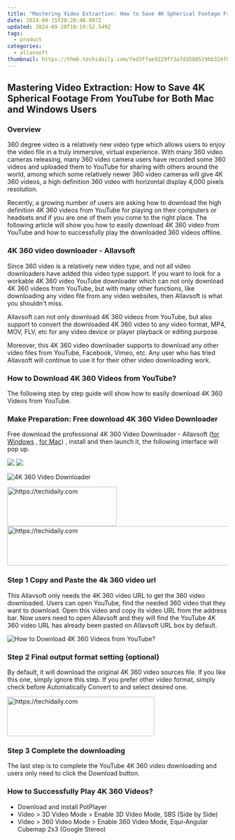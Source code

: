 ```yaml
---
title: "Mastering Video Extraction: How to Save 4K Spherical Footage From YouTube for Both Mac and Windows Users"
date: 2024-09-15T20:28:40.097Z
updated: 2024-09-20T18:19:52.549Z
tags:
  - product
categories:
  - allavsoft
thumbnail: https://thmb.techidaily.com/fed3ffae9229ff3a7d3580519bb324f0e6bad8a6cd96fa55cbded24321f049a3.jpg
---
```


## Mastering Video Extraction: How to Save 4K Spherical Footage From YouTube for Both Mac and Windows Users

### Overview

360 degree video is a relatively new video type which allows users to enjoy the video file in a truly immersive, virtual experience. With many 360 video cameras releasing, many 360 video camera users have recorded some 360 videos and uploaded them to YouTube for sharing with others around the world, among which some relatively newer 360 video cameras will give 4K 360 videos, a high definition 360 video with horizontal display 4,000 pixels resolution.

Recently, a growing number of users are asking how to download the high definition 4K 360 videos from YouTube for playing on their computers or headsets and if you are one of them you come to the right place. The following article will show you how to easily download 4K 360 video from YouTube and how to successfully play the downloaded 360 videos offline.

### 4K 360 video downloader - Allavsoft

Since 360 video is a relatively new video type, and not all video downloaders have added this video type support. If you want to look for a workable 4K 360 video YouTube downloader which can not only download 4K 360 videos from YouTube, but with many other functions, like downloading any video file from any video websites, then Allavsoft is what you shouldn't miss.

Allavsoft can not only download 4K 360 videos from YouTube, but also support to convert the downloaded 4K 360 video to any video format, MP4, MOV, FLV, etc for any video device or player playback or editing purpose.

Moreover, this 4K 360 video downloader supports to download any other video files from YouTube, Facebook, Vimeo, etc. Any user who has tried Allavsoft will continue to use it for their other video downloading work.

### How to Download 4K 360 Videos from YouTube?

The following step by step guide will show how to easily download 4K 360 Videos from YouTube.

### Make Preparation: Free download 4K 360 Video Downloader

Free download the professional 4K 360 Video Downloader - Allavsoft ([for Windows](https://tools.techidaily.com/allavsoft/products/) , [for Mac](https://tools.techidaily.com/allavsoft/products/)) , install and then launch it, the following interface will pop up.

[![](https://www.allavsoft.com/how-to/../images/how-to/free-download-win.jpg)](https://tools.techidaily.com/allavsoft/products/) [![](https://www.allavsoft.com/how-to/../images/how-to/free-download-mac.jpg)](https://tools.techidaily.com/allavsoft/products/)

![4K 360 Video Downloader](https://www.allavsoft.com/how-to/../images/allavsoft/screen-shot-600.jpg)

<!-- affiliate ads begin -->
<a href="https://aligracehair.sjv.io/c/5597632/2135368/19272" target="_top" id="2135368">
  <img src="//a.impactradius-go.com/display-ad/19272-2135368" border="0" alt="https://techidaily.com" width="250" height="90"/>
</a>
<img height="0" width="0" src="https://aligracehair.sjv.io/i/5597632/2135368/19272" style="position:absolute;visibility:hidden;" border="0" />
<!-- affiliate ads end -->

<!-- affiliate ads begin -->
<a href="https://appsumo.8odi.net/c/5597632/2130869/7443" target="_top" id="2130869">
  <img src="//a.impactradius-go.com/display-ad/7443-2130869" border="0" alt="https://techidaily.com" width="600" height="90"/>
</a>
<img height="0" width="0" src="https://appsumo.8odi.net/i/5597632/2130869/7443" style="position:absolute;visibility:hidden;" border="0" />
<!-- affiliate ads end -->

### Step 1 Copy and Paste the 4k 360 video url

This Allavsoft only needs the 4K 360 video URL to get the 360 video downloaded. Users can open YouTube, find the needed 360 video that they want to download. Open this video and copy its video URL from the address bar. Now users need to open Allavsoft and they will find the YouTube 4K 360 video URL has already been pasted on Allavsoft URL box by default.

![How to Download 4K 360 Videos from YouTube?](https://www.allavsoft.com/how-to/../images/how-to/download-rtmp-video/download-rtmp-video.jpg)

### Step 2 Final output format setting (optional)

By default, it will download the original 4K 360 video sources file. If you like this one, simply ignore this step. If you prefer other video format, simply check before Automatically Convert to and select desired one.

<!-- affiliate ads begin -->
<a href="https://aligracehair.sjv.io/c/5597632/2135402/19272" target="_top" id="2135402">
  <img src="//a.impactradius-go.com/display-ad/19272-2135402" border="0" alt="https://techidaily.com" width="336" height="90"/>
</a>
<img height="0" width="0" src="https://aligracehair.sjv.io/i/5597632/2135402/19272" style="position:absolute;visibility:hidden;" border="0" />
<!-- affiliate ads end -->

### Step 3 Complete the downloading

The last step is to complete the YouTube 4K 360 video downloading and users only need to click the Download button.

### How to Successfully Play 4K 360 Videos?

* Download and install PotPlayer
* Video > 3D Video Mode > Enable 3D Video Mode, SBS (Side by Side)
* Video > 360 Video Mode > Enable 360 Video Mode, Equi-Angular Cubemap 2x3 (Google Stereo)

<ins class="adsbygoogle"
     style="display:block"
     data-ad-format="autorelaxed"
     data-ad-client="ca-pub-7571918770474297"
     data-ad-slot="1223367746"></ins>

<ins class="adsbygoogle"
     style="display:block"
     data-ad-client="ca-pub-7571918770474297"
     data-ad-slot="8358498916"
     data-ad-format="auto"
     data-full-width-responsive="true"></ins>



